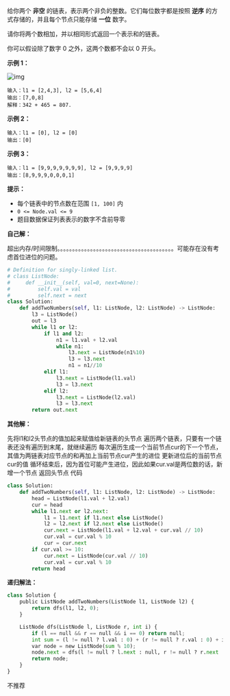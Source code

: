给你两个 **非空** 的链表，表示两个非负的整数。它们每位数字都是按照 **逆序** 的方式存储的，并且每个节点只能存储 **一位** 数字。

请你将两个数相加，并以相同形式返回一个表示和的链表。

你可以假设除了数字 0 之外，这两个数都不会以 0 开头。

 

**示例 1：**

![img](https://assets.leetcode-cn.com/aliyun-lc-upload/uploads/2021/01/02/addtwonumber1.jpg)

```
输入：l1 = [2,4,3], l2 = [5,6,4]
输出：[7,0,8]
解释：342 + 465 = 807.
```

**示例 2：**

```
输入：l1 = [0], l2 = [0]
输出：[0]
```

**示例 3：**

```
输入：l1 = [9,9,9,9,9,9,9], l2 = [9,9,9,9]
输出：[8,9,9,9,0,0,0,1]
```

**提示：**

- 每个链表中的节点数在范围 `[1, 100]` 内
- `0 <= Node.val <= 9`
- 题目数据保证列表表示的数字不含前导零





**自己解：**

超出内存/时间限制。。。。。。。。。。。。。。。。。。。。。。。。。。。。。。。。。。。。。。。可能存在没有考虑首位进位的问题。

```python
# Definition for singly-linked list.
# class ListNode:
#     def __init__(self, val=0, next=None):
#         self.val = val
#         self.next = next
class Solution:
    def addTwoNumbers(self, l1: ListNode, l2: ListNode) -> ListNode:
        l3 = ListNode()
        out = l3
        while l1 or l2:
            if l1 and l2:
                n1 = l1.val + l2.val
                while n1:
                    l3.next = ListNode(n1%10)
                    l3 = l3.next
                    n1 = n1//10
            elif l1:
                l3.next = ListNode(l1.val)
                l3 = l3.next
            elif l2:
                l3.next = ListNode(l2.val)
                l3 = l3.next
        return out.next
```



**其他解：**

先将l1和l2头节点的值加起来赋值给新链表的头节点
遍历两个链表，只要有一个链表还没有遍历到末尾，就继续遍历
每次遍历生成一个当前节点cur的下一个节点，其值为两链表对应节点的和再加上当前节点cur产生的进位
更新进位后的当前节点cur的值
循环结束后，因为首位可能产生进位，因此如果cur.val是两位数的话，新增一个节点
返回头节点
代码

```python
class Solution:
    def addTwoNumbers(self, l1: ListNode, l2: ListNode) -> ListNode:
        head = ListNode(l1.val + l2.val)
        cur = head
        while l1.next or l2.next:
            l1 = l1.next if l1.next else ListNode()
            l2 = l2.next if l2.next else ListNode()
            cur.next = ListNode(l1.val + l2.val + cur.val // 10)
            cur.val = cur.val % 10
            cur = cur.next
        if cur.val >= 10:
            cur.next = ListNode(cur.val // 10)
            cur.val = cur.val % 10
        return head
```





**递归解法：**

```python
class Solution {
    public ListNode addTwoNumbers(ListNode l1, ListNode l2) {
        return dfs(l1, l2, 0);
    }

    ListNode dfs(ListNode l, ListNode r, int i) {
        if (l == null && r == null && i == 0) return null;
        int sum = (l != null ? l.val : 0) + (r != null ? r.val : 0) + i;
        var node = new ListNode(sum % 10);
        node.next = dfs(l != null ? l.next : null, r != null ? r.next : null, sum / 10);
        return node;
    }
}
```

不推荐